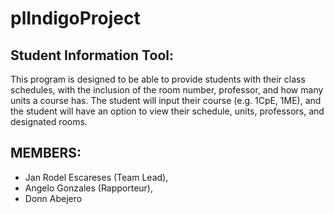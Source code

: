 # plIndigoProject

## Student Information Tool:
This program is designed to be able to provide students with their class schedules, with the inclusion of the room number, professor, and how many units a course has. 
The student will input their course (e.g. 1CpE, 1ME), and the student will have an option to view their schedule, units, professors, and designated rooms.

## MEMBERS:
* Jan Rodel Escareses (Team Lead),
* Angelo Gonzales (Rapporteur),
* Donn Abejero
